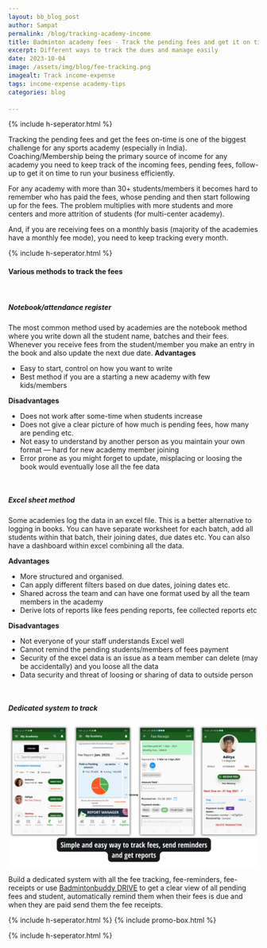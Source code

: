 ```yaml
---
layout: bb_blog_post
author: Sampat
permalink: /blog/tracking-academy-income
title: Badminton academy fees - Track the pending fees and get it on time..
excerpt: Different ways to track the dues and manage easily
date: 2023-10-04
image: /assets/img/blog/fee-tracking.png
imagealt: Track income-expense
tags: income-expense academy-tips
categories: blog

---
```

{% include h-seperator.html %}

Tracking the pending fees and get the fees on-time is one of the biggest challenge for any sports academy (especially in India). Coaching/Membership being the primary source of income for any academy you need to keep track of the incoming fees, pending fees, follow-up to get it on time to run your business efficiently.

For any academy with more than 30+ students/members it becomes hard to remember who has paid the fees, whose pending and then start following up for the fees. The problem multiplies with more students and more centers and more attrition of students (for multi-center academy).

And, if you are receiving fees on a monthly basis (majority of the academies have a monthly fee mode), you need to keep tracking every month. 

{% include h-seperator.html %}

#### Various methods to track the fees
<br/>

##### Notebook/attendance register
The most common method used by academies are the notebook method where you write down all the student name, batches and their fees. Whenever you receive fees from the student/member you make an entry in the book and also update the next due date.
**Advantages**
- Easy to start, control on how you want to write
- Best method if you are a starting a new academy with few kids/members

**Disadvantages**
- Does not work after some-time when students increase
- Does not give a clear picture of how much is pending fees, how many are pending etc.
- Not easy to understand by another person as you maintain your own format — hard for new academy member joining
- Error prone as you might forget to update, misplacing or loosing the book would eventually lose all the fee data

<br/>

##### Excel sheet method
Some academies log the data in an excel file. This is a better alternative to logging in books. You can have separate worksheet for each batch, add all students within that batch, their joining dates, due dates etc. You can also have a dashboard within excel combining all the data.

**Advantages**
- More structured and organised.
- Can apply different filters based on due dates, joining dates etc.
- Shared across the team and can have one format used by all the team members in the academy
- Derive lots of reports like fees pending reports, fee collected reports etc

**Disadvantages**
- Not everyone of your staff understands Excel well
- Cannot remind the pending students/members of fees payment
- Security of the excel data is an issue as a team member can delete (may be accidentally) and you loose all the data
- Data security and threat of loosing or sharing of data to outside person

<br/>

##### Dedicated system to track
![Badmintonbuddy DRIVE!](/assets/img/drive/guide/all-in-one.png "simple and elegant")

Build a dedicated system with all the fee tracking, fee-reminders, fee-receipts or use [Badmintonbuddy DRIVE](https://badmintonbuddy.com) to get a clear view of all pending fees and student, automatically remind them when their fees is due and when they are paid send them the fee receipts.



{% include h-seperator.html %}
{% include promo-box.html %}

{% include h-seperator.html %}

